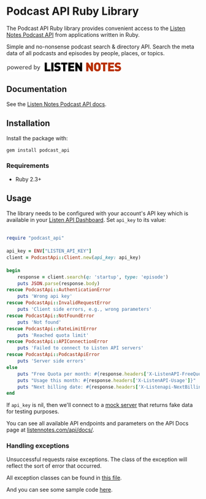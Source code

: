 # Podcast API Ruby Library


The Podcast API Ruby library provides convenient access to the [Listen Notes Podcast API](https://www.listennotes.com/api/) from
applications written in Ruby.

Simple and no-nonsense podcast search & directory API. Search the meta data of all podcasts and episodes by people, places, or topics.

<a href="https://www.listennotes.com/api/"><img src="https://raw.githubusercontent.com/ListenNotes/ListenApiDemo/master/web/src/powered_by_listennotes.png" width="300" /></a>

## Documentation

See the [Listen Notes Podcast API docs](https://www.listennotes.com/api/docs/).


## Installation

Install the package with:
```sh
gem install podcast_api
```


### Requirements

- Ruby 2.3+

## Usage

The library needs to be configured with your account's API key which is
available in your [Listen API Dashboard](https://www.listennotes.com/api/dashboard/#apps). Set `api_key` to its
value:

```ruby

require "podcast_api"

api_key = ENV["LISTEN_API_KEY"]
client = PodcastApi::Client.new(api_key: api_key)

begin
    response = client.search(q: 'startup', type: 'episode')
    puts JSON.parse(response.body)
rescue PodcastApi::AuthenticationError
    puts 'Wrong api key'
rescue PodcastApi::InvalidRequestError
    puts 'Client side errors, e.g., wrong parameters'
rescue PodcastApi::NotFoundError
    puts 'Not found'
rescue PodcastApi::RateLimitError
    puts 'Reached quota limit'
rescue PodcastApi::APIConnectionError
    puts 'Failed to connect to Listen API servers'
rescue PodcastApi::PodcastApiError
    puts 'Server side errors'
else
    puts "Free Quota per month: #{response.headers['X-ListenAPI-FreeQuota']}"
    puts "Usage this month: #{response.headers['X-ListenAPI-Usage']}"
    puts "Next billing date: #{response.headers['X-Listenapi-NextBillingDate']}"
end
```

If `api_key` is nil, then we'll connect to a [mock server](https://www.listennotes.com/api/tutorials/#faq0) that returns fake data for testing purposes.

You can see all available API endpoints and parameters on the API Docs page at [listennotes.com/api/docs/](https://www.listennotes.com/api/docs/).

### Handling exceptions

Unsuccessful requests raise exceptions. The class of the exception will reflect
the sort of error that occurred.

All exception classes can be found in [this file](https://github.com/ListenNotes/podcast-api-ruby/blob/main/lib/errors.rb).

And you can see some sample code [here](https://github.com/ListenNotes/podcast-api-ruby/blob/main/examples/sample.rb).
